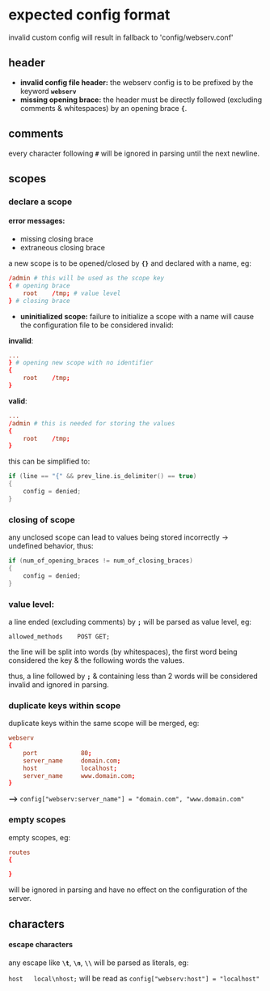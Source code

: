# expected config format
invalid custom config will result in fallback to 'config/webserv.conf'

## header
* **invalid config file header:** the webserv config is to be prefixed by the keyword **`webserv`**
* **missing opening brace:** the header must be directly followed (excluding comments & whitespaces) by an opening brace **`{`**.
## comments
every character following **`#`** will be ignored in parsing until the next newline.
## scopes
### declare a scope
#### error messages:
* missing closing brace
* extraneous closing brace

a new scope is to be opened/closed by **`{}`** and declared with a name, eg:

```conf
/admin # this will be used as the scope key
{ # opening brace
	root	/tmp; # value level
} # closing brace
```
* **uninitialized scope:** failure to initialize a scope with a name will cause the configuration file to be considered invalid:

**invalid**:
```conf
...                                       
} # opening new scope with no identifier
{                                        
	root	/tmp;      
}                        
```
**valid**:
```conf
...
/admin # this is needed for storing the values
{
	root	/tmp;
}
```
this can be simplified to:

```cpp
if (line == "{" && prev_line.is_delimiter() == true)
{
	config = denied;
}	
```
### closing of scope
any unclosed scope can lead to values being stored incorrectly -> undefined behavior, thus:
```cpp
if (num_of_opening_braces != num_of_closing_braces)
{
	config = denied;
}
```
### value level:
a line ended (excluding comments) by **`;`** will be parsed as value level, eg:

`allowed_methods	POST GET;`

the line will be split into words (by whitespaces), the first word being considered the key & the following words the values.

thus, a line followed by **`;`** & containing less than 2 words will be considered invalid and ignored in parsing.
### duplicate keys within scope
duplicate keys within the same scope will be merged, eg:
```conf
webserv
{
	port			80;
	server_name		domain.com;
	host			localhost;
	server_name		www.domain.com;
}
```
**-->** `config["webserv:server_name"] = "domain.com", "www.domain.com"`
### empty scopes
empty scopes, eg:
```conf
routes
{

}
```
will be ignored in parsing and have no effect on the configuration of the server.
## characters
#### escape characters
any escape like **`\t`**, **`\n`**, **`\\`** will be parsed as literals, eg:

`host	local\nhost;` will be read as `config["webserv:host"] = "localhost"`